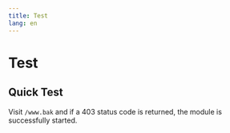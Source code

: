 ```yaml
---
title: Test
lang: en
---
```


# Test

## Quick Test

Visit `/www.bak` and if a 403 status code is returned, the module is successfully started.